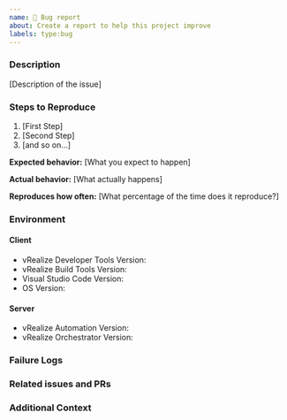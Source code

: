```yaml
---
name: 🐛 Bug report
about: Create a report to help this project improve
labels: type:bug
---
```


<!-- Please search existing issues to avoid creating duplicates. -->

### Description

[Description of the issue]

### Steps to Reproduce

1. [First Step]
2. [Second Step]
3. [and so on...]

**Expected behavior:** [What you expect to happen]

**Actual behavior:** [What actually happens]

**Reproduces how often:** [What percentage of the time does it reproduce?]

### Environment

#### Client

-   vRealize Developer Tools Version:
-   vRealize Build Tools Version:
-   Visual Studio Code Version:
-   OS Version:

#### Server

-   vRealize Automation Version:
-   vRealize Orchestrator Version:

### Failure Logs

<!--
Please enable output channel logging by setting `"vrdev.log": "debug"` in your settings.json.
Once enabled, please attempt to reproduce the issue and attach any relevant log lines from the following places.
  - Logs from the `vRealize Developer Tools` & `vRO - Language Server` channels in the Output pane.
  - Errors from the Dev Tools Console (open from the menu: Help > Toggle Developer Tools)
-->

### Related issues and PRs

<!-- Link any related issues and pull requests here using #number or user/repo#number -->

### Additional Context

<!-- Add any other information, configuration or screenshots that might be necessary to reproduce the issue. -->
